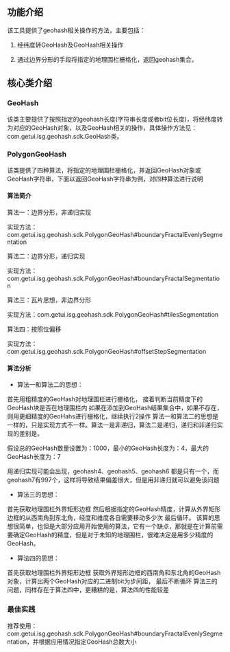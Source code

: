 ## 功能介绍
该工具提供了geohash相关操作的方法，主要包括：

1) 经纬度转GeoHash及GeoHash相关操作

2) 通过边界分形的手段将指定的地理围栏栅格化，返回geohash集合。

## 核心类介绍
### GeoHash
该类主要提供了按照指定的geohash长度(字符串长度或者bit位长度)，将经纬度转为对应的GeoHash对象，以及GeoHash相关的操作，具体操作方法见：com.getui.isg.geohash.sdk.GeoHash类。

### PolygonGeoHash
该类提供了四种算法，将指定的地理围栏栅格化，并返回GeoHash对象或GeoHash字符串，下面以返回GeoHash字符串为例，对四种算法进行说明

#### 算法简介
算法一：边界分形，非递归实现

实现方法：com.getui.isg.geohash.sdk.PolygonGeoHash#boundaryFractalEvenlySegmentation

算法二：边界分形，递归实现

实现方法：com.getui.isg.geohash.sdk.PolygonGeoHash#boundaryFractalSegmentation

算法三：瓦片思想，非边界分形

实现方法：com.getui.isg.geohash.sdk.PolygonGeoHash#tilesSegmentation

算法四：按照位偏移

实现方法：com.getui.isg.geohash.sdk.PolygonGeoHash#offsetStepSegmentation


#### 算法分析
+ 算法一和算法二的思想：

首先用粗精度的GeoHash对地理围栏进行栅格化，
接着判断当前精度下的GeoHash块是否在地理围栏内
如果在添加到GeoHash结果集合中，如果不存在，则用更细精度的GeoHahs进行栅格化，继续执行2操作
算法一和算法二的思想是一样的，只是实现方式不一样。算法一是非递归，算法二是递归，递归和非递归实现的差别是。

假设总的GeoHash数量设置为：1000，最小的GeoHash长度为：4，最大的GeoHash长度为：7

用递归实现可能会出现，geohash4、geohash5、geohash6 都是只有一个，而geohash7有997个，这样将导致结果偏差很大，但是用非递归就可以避免该问题

+ 算法三的思想：

首先获取地理围栏外界矩形边框
然后根据指定的GeoHash精度，计算从外界矩形边框的从西南角到东北角，经度和维度各自需要移动多少次
最后循环。
该算的思想很简单，也但是大部分应用开始使用的算法，它有一个缺点，那就是在计算前需要确定GeoHash的精度，但是对于未知的地理围栏，很难决定是用多少精度的GeoHash。



+ 算法四的思想：

首先获取地理围栏外界矩形边框
获取外界矩形边框的西南角和东北角的GeoHash对象，计算出两个GeoHash对应的二进制bit为步间距，
最后不断循环
算法三的问题，同样存在于算法四中，更糟糕的是，算法四的性能较差



### 最佳实践
推荐使用：com.getui.isg.geohash.sdk.PolygonGeoHash#boundaryFractalEvenlySegmentation，并根据应用情况指定GeoHash总数大小

